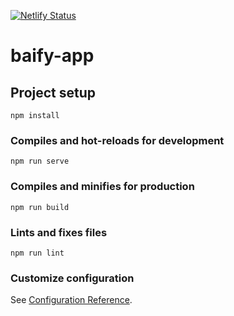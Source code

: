 [![Netlify Status](https://api.netlify.com/api/v1/badges/3c51466b-b2fd-46f1-8e88-af03b982ed04/deploy-status)](https://app.netlify.com/sites/baify/deploys)
# baify-app

## Project setup
```
npm install
```

### Compiles and hot-reloads for development
```
npm run serve
```

### Compiles and minifies for production
```
npm run build
```

### Lints and fixes files
```
npm run lint
```

### Customize configuration
See [Configuration Reference](https://cli.vuejs.org/config/).
